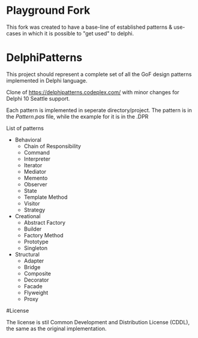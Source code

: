 # Playground Fork
This fork was created to have a base-line of established patterns & use-cases in which it is possible to "get used" to delphi.

# DelphiPatterns
This project should represent a complete set of all the GoF design patterns implemented in Delphi language. 

Clone of https://delphipatterns.codeplex.com/ with minor changes for Delphi 10 Seattle support.

Each pattern is implemented in seperate directory/project. The pattern is in the *Pattern.pas* file, while the example for it is in the .DPR

List of patterns
* Behavioral
  * Chain of Responsibility
  * Command
  * Interpreter
  * Iterator
  * Mediator
  * Memento
  * Observer
  * State
  * Template Method
  * Visitor
  * Strategy
* Creational
  * Abstract Factory
  * Builder
  * Factory Method
  * Prototype
  * Singleton
* Structural
  * Adapter
  * Bridge
  * Composite
  * Decorator
  * Facade
  * Flyweight
  * Proxy

#License

The license is stil Common Development and Distribution License (CDDL), the same as the original implementation.
